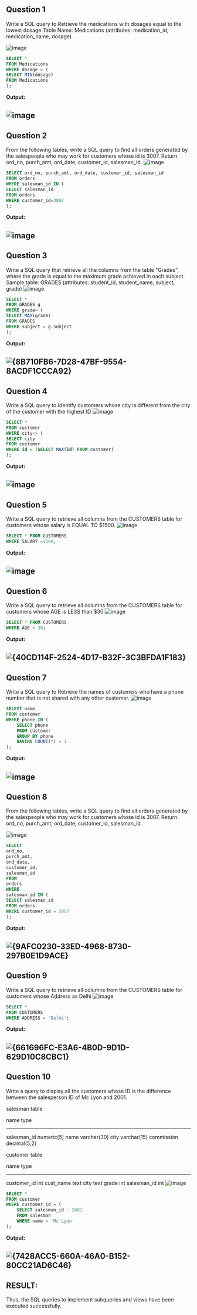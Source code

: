 **Question 1**
--
Write a SQL query to Retrieve the medications with dosages equal to the lowest dosage
Table Name: Medications (attributes: medication_id, medication_name, dosage)

![image](https://github.com/user-attachments/assets/35a9cfc2-de9f-4c39-8905-3b2bb3ea1f24)

```sql
SELECT * 
FROM Medications
WHERE dosage = (
SELECT MIN(dosage)
FROM Medications
);
```

**Output:**

## ![image](https://github.com/user-attachments/assets/024b3210-5dab-4f00-bb9b-e166a911fe75)

**Question 2**
---
From the following tables, write a SQL query to find all orders generated by the salespeople who may work for customers whose id is 3007. Return ord_no, purch_amt, ord_date, customer_id, salesman_id.
![image](https://github.com/user-attachments/assets/2c7c40c8-80e7-42d8-b986-6b3faf7136ea)

```sql
SELECT ord_no, purch_amt, ord_date, customer_id, salesman_id
FROM orders
WHERE salesman_id IN (
SELECT salesman_id
FROM orders
WHERE customer_id=3007
);
```
**Output:**

## ![image](https://github.com/user-attachments/assets/0b0d19e6-a235-4729-9193-1e5e963443e8)

**Question 3**
---
Write a SQL query that retrieve all the columns from the table "Grades", where the grade is equal to the maximum grade achieved in each subject.
Sample table: GRADES (attributes: student_id, student_name, subject, grade)
![image](https://github.com/user-attachments/assets/63e62ce2-2d1c-4948-b63f-66222d2f1bc5)

```sql
SELECT *
FROM GRADES g
WHERE grade= (
SELECT MAX(grade)
FROM GRADES
WHERE subject = g.subject
);
```
**Output:**

## ![{8B710FB6-7D28-47BF-9554-8ACDF1CCCA92}](https://github.com/user-attachments/assets/7073255c-1625-4613-8a15-a27e1d87fbb1)

**Question 4**
---
Write a SQL query to Identify customers whose city is different from the city of the customer with the highest ID
![image](https://github.com/user-attachments/assets/b60f75cb-0e75-4d47-b0c6-1a258f51618a)

```sql
SELECT *
FROM customer
WHERE city<> (
SELECT city
FROM customer
WHERE id = (SELECT MAX(id) FROM customer)
);
```
**Output:**

## ![image](https://github.com/user-attachments/assets/6da89cfe-975a-488b-bfe8-8f33be4ede1e)

**Question 5**
---
Write a SQL query to retrieve all columns from the CUSTOMERS table for customers whose salary is EQUAL TO $1500.
![image](https://github.com/user-attachments/assets/e47d0579-d1b2-42e2-9f7f-3e9153e69b72)

```sql
SELECT * FROM CUSTOMERS
WHERE SALARY =1500;
```

**Output:**

## ![image](https://github.com/user-attachments/assets/10923e84-9d75-4060-abf7-0a225bbcb271)

**Question 6**
---
Write a SQL query to retrieve all columns from the CUSTOMERS table for customers whose AGE is LESS than $30
![image](https://github.com/user-attachments/assets/dd764d31-4075-4d5c-81d7-a6b5ec825dca)

```sql
SELECT * FROM CUSTOMERS
WHERE AGE < 30;
```

**Output:**

## ![{40CD114F-2524-4D17-B32F-3C3BFDA1F183}](https://github.com/user-attachments/assets/ea56d572-ecb6-4529-9158-99f3106caf83)

**Question 7**
---
Write a SQL query to Retrieve the names of customers who have a phone number that is not shared with any other customer.
![image](https://github.com/user-attachments/assets/c6b4a149-da3d-4839-8b6d-e284fc2d67ab)

```sql
SELECT name
FROM customer
WHERE phone IN (
    SELECT phone
    FROM customer
    GROUP BY phone
    HAVING COUNT(*) = 1
);
```
**Output:**

## ![image](https://github.com/user-attachments/assets/c78776f4-a064-4408-b7fd-b651205d1fe4)

**Question 8**
---
From the following tables, write a SQL query to find all orders generated by the salespeople who may work for customers whose id is 3007. Return ord_no, purch_amt, ord_date, customer_id, salesman_id.

![image](https://github.com/user-attachments/assets/77c72e78-55d3-417c-a09f-5ca4f93e5506)
```sql
SELECT
ord_no,
purch_amt,
ord_date,
customer_id,
salesman_id
FROM
orders
WHERE
salesman_id IN (
SELECT salesman_id
FROM orders
WHERE customer_id = 3007
);
```
**Output:**

## ![{9AFC0230-33ED-4968-8730-297B0E1D9ACE}](https://github.com/user-attachments/assets/1145c3cf-f90b-469c-9aaf-0a6b65ca9424)

**Question 9**
---
Write a SQL query to retrieve all columns from the CUSTOMERS table for customers whose Address as Delhi
![image](https://github.com/user-attachments/assets/8f557be8-cc3a-40b5-89d6-96fb3a5210ea)

```sql
SELECT * 
FROM CUSTOMERS
WHERE ADDRESS = 'Delhi';
```
**Output:**

## ![{661696FC-E3A6-4B0D-9D1D-629D10C8CBC1}](https://github.com/user-attachments/assets/20b5d4ee-5618-4983-9773-4a6996bcc590)

**Question 10**
---
Write a query to display all the customers whose ID is the difference between the salesperson ID of Mc Lyon and 2001.

salesman table

name             type
---------------  ---------------
salesman_id      numeric(5)
name                 varchar(30)
city                    varchar(15)
commission       decimal(5,2)

customer table

name         type
-----------  ----------
customer_id  int
cust_name    text
city         text
grade        int
salesman_id  int
![image](https://github.com/user-attachments/assets/2f8d3aba-397d-47fe-b049-bc68368855a9)

```sql
SELECT *
FROM customer
WHERE customer_id = (
    SELECT salesman_id - 2001
    FROM salesman
    WHERE name = 'Mc Lyon'
);
```
**Output:**

## ![{7428ACC5-660A-46A0-B152-80CC21AD6C46}](https://github.com/user-attachments/assets/bf3707d4-a30d-4903-bc3f-2edece8f73e7)

## RESULT:
Thus, the SQL queries to implement subqueries and views have been executed successfully.
